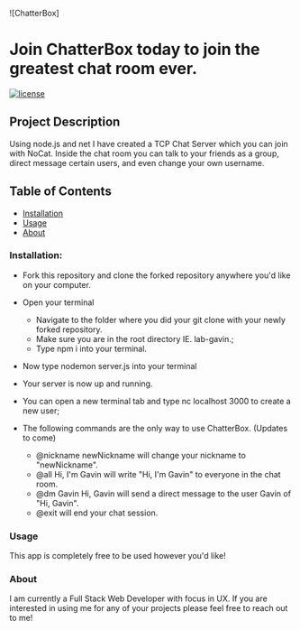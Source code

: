 ![ChatterBox]

# Join ChatterBox today to join the greatest chat room ever.
[![license](https://img.shields.io/github/license/mashape/apistatus.svg)]()

## Project Description
Using node.js and net I have created a TCP Chat Server which you can join with NoCat. Inside the chat room you can talk to your friends as a group, direct message certain users, and even change your own username.

## Table of Contents
+ [Installation](#installation)
+ [Usage](#Usage)
+ [About](#About)

### Installation:
+ Fork this repository and clone the forked repository anywhere you'd like on your computer.

+ Open your terminal
  + Navigate to the folder where you did your git clone with your newly forked repository.
  + Make sure you are in the root directory IE. lab-gavin.;
  + Type npm i into your terminal.
+ Now type nodemon server.js into your terminal
+ Your server is now up and running.
+ You can open a new terminal tab and type nc localhost 3000 to create a new user;
+ The following commands are the only way to use ChatterBox. (Updates to come)
  + @nickname newNickname will change your nickname to "newNickname".
  + @all Hi, I'm Gavin will write "Hi, I'm Gavin" to everyone in the chat room.
  + @dm Gavin Hi, Gavin will send a direct message to the user Gavin of "Hi, Gavin".
  + @exit will end your chat session.   

### Usage
This app is completely free to be used however you'd like!


### About
I am currently a Full Stack Web Developer with focus in UX. If you are interested in using me for any of your projects please feel free to reach out to me!
